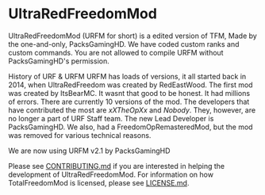 # UltraRedFreedomMod #

UltraRedFreedomMod (URFM for short) is a edited version of TFM, Made by the one-and-only, PacksGamingHD. We have coded custom ranks and custom commands. You are not allowed to compile URFM without PacksGamingHD's permission. 

History of URF & URFM
URFM has loads of versions, it all started back in 2014, when UltraRedFreedom was created by RedEastWood. The first mod was created by ItsBearMC. It wasnt that good to be honest. It had millions of errors. There are currently 10 versions of the mod. The developers that have contributed the most are _xXTheOpXx_ and _Nobody_. They, however, are no longer a part of URF Staff team. The new Lead Developer is PacksGamingHD. We also, had a FreedomOpRemasteredMod, but the mod was removed for various technical reasons.

We are now using URFM v2.1 by PacksGamingHD

Please see [CONTRIBUTING.md](CONTRIBUTING.md) if you are interested in helping the development of UltraRedFreedomMod. For information on how TotalFreedomMod is licensed, please see [LICENSE.md](LICENSE.md).
